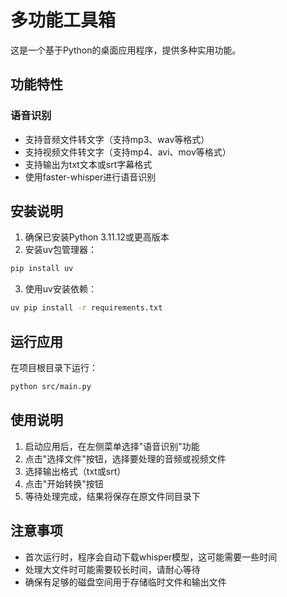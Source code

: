# 多功能工具箱

这是一个基于Python的桌面应用程序，提供多种实用功能。

## 功能特性

### 语音识别
- 支持音频文件转文字（支持mp3、wav等格式）
- 支持视频文件转文字（支持mp4、avi、mov等格式）
- 支持输出为txt文本或srt字幕格式
- 使用faster-whisper进行语音识别

## 安装说明

1. 确保已安装Python 3.11.12或更高版本
2. 安装uv包管理器：
```bash
pip install uv
```

3. 使用uv安装依赖：
```bash
uv pip install -r requirements.txt
```

## 运行应用

在项目根目录下运行：
```bash
python src/main.py
```

## 使用说明

1. 启动应用后，在左侧菜单选择"语音识别"功能
2. 点击"选择文件"按钮，选择要处理的音频或视频文件
3. 选择输出格式（txt或srt）
4. 点击"开始转换"按钮
5. 等待处理完成，结果将保存在原文件同目录下

## 注意事项

- 首次运行时，程序会自动下载whisper模型，这可能需要一些时间
- 处理大文件时可能需要较长时间，请耐心等待
- 确保有足够的磁盘空间用于存储临时文件和输出文件 
